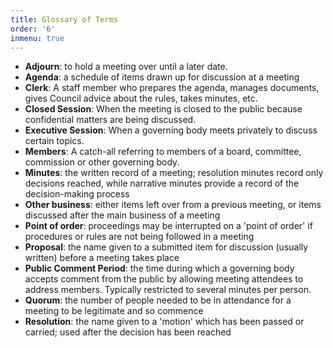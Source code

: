 ```yaml
---
title: Glossary of Terms
order: '6'
inmenu: true
---
```

* **Adjourn**: to hold a meeting over until a later date.
* **Agenda**: a schedule of items drawn up for discussion at a meeting
* **Clerk**: A staff member who prepares the agenda, manages documents, gives Council advice about the rules, takes minutes, etc.
* **Closed Session**: When the meeting is closed to the public because confidential matters are being discussed.
* **Executive Session**: When a governing body meets privately to discuss certain topics.
* **Members**: A catch-all referring to members of a board, committee, commission or other governing body.
* **Minutes**: the written record of a meeting; resolution minutes record only decisions reached, while narrative minutes provide a record of the decision-making process
* **Other business**: either items left over from a previous meeting, or items discussed after the main business of a meeting
* **Point of order**: proceedings may be interrupted on a 'point of order' if procedures or rules are not being followed in a meeting
* **Proposal**: the name given to a submitted item for discussion (usually written) before a meeting takes place
* **Public Comment Period**: the time during which a governing body accepts comment from the public by allowing meeting attendees to address members. Typically restricted to several minutes per person.
* **Quorum**: the number of people needed to be in attendance for a meeting to be legitimate and so commence
* **Resolution**: the name given to a 'motion' which has been passed or carried; used after the decision has been reached

